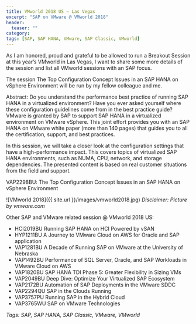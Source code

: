 ```yaml
---
title: VMworld 2018 US – Las Vegas
excerpt: "SAP on VMware @ VMworld 2018"
header:
  teaser: ""
category:
tags: [SAP, SAP HANA, VMware, SAP Classic, VMworld]
---
```


As I am honored, proud and grateful to be allowed to run a Breakout Session at this year’s VMworld in Las Vegas, I want to share some more details of the session and list all VMworld sessions with an SAP focus.

The session The Top Configuration Concept Issues in an SAP HANA on vSphere Environment will be run by my fellow colleague and me.

Abstract: Do you understand the performance best practice of running SAP HANA in a virtualized environment? Have you ever asked yourself where these configuration guidelines come from in the best practice guide? VMware is granted by SAP to support SAP HANA in a virtualized environment on VMware vSphere. This joint effort provides you with an SAP HANA on VMware white paper (more than 140 pages) that guides you to all the certification, support, and best practices.

In this session, we will take a closer look at the configuration settings that have a high-performance impact. This covers topics of virtualized SAP HANA environments, such as NUMA, CPU, network, and storage dependencies. The presented content is based on real customer situations from the field and support.

VAP2298BU: The Top Configuration Concept Issues in an SAP HANA on vSphere Environment

![VMworld 2018]({{ site.url }}/images/vmworld2018.jpg)
*Disclaimer: Picture by vmware.com*

Other SAP and VMware related session @ VMworld 2018 US:

* HCI2019BU	Running SAP HANA on HCI Powered by vSAN
* HYP1211BU A Journey to VMware Cloud on AWS for Oracle and SAP application
* VAP1281BU	A Decade of Running SAP on VMware at the University of Nebraska
* VAP1492BU	Performance of SQL Server, Oracle, and SAP Workloads in VMware Cloud on AWS
* VAP1820BU	SAP HANA TDI Phase 5: Greater Flexibility in Sizing VMs
* VAP2049BU Deep Dive: Optimize Your Virtualized SAP Ecosystem
* VAP2172BU Automation of SAP Deployments in the VMware SDDC
* VAP2294QU	SAP in the Clouds Running
* VAP3757PU	Running SAP in the Hybrid Cloud
* VAP3765WU SAP on VMware Technologies

*Tags: SAP, SAP HANA, SAP Classic, VMware, VMworld*
